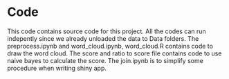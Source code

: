 # Code
This code contains source code for this project. All the codes can run indepently since we already unloaded the data to Data folders.
The preprocess.ipynb and word_cloud.ipynb, word_cloud.R contains code to draw the word cloud. The score and ratio to score file contains code to use naive bayes to calculate the score. The join.ipynb is to simplify some procedure when writing shiny app.